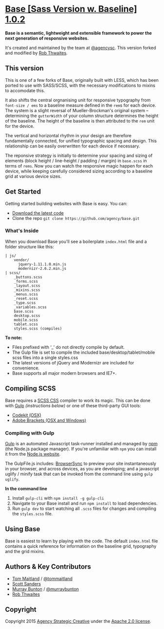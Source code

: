 [Base [Sass Version w. Baseline] 1.0.2](http://base.gs/)
======

**Base is a semantic, lightweight and extensible framework to power the next generation of responsive websites.**

It's created and maintained by the team at [@agencysc](https://twitter.com/agencysc). This version forked and modified by [Rob Thwaites](http://robthwaites.com).

## This version

This is one of a few forks of Base, originally built with LESS, which has been ported to use with SASS/SCSS, with the necessary modifications to mixins to accomodate this.

It also shifts the central orgnanising unit for responsive typography from `font-size / ems` to a baseline measure defined in the `rem`s for each device. The system is a slight reversal of Mueller-Brockman's original system – determining the `gutterWidth` of your column structure determines the height of the baseline. The height of the baseline is then attributed to the `rem` unit for the device.

The vertical and horizontal rhythm in your design are therefore fundamentally connected, for unified typographic spacing and design. This relationship can be easily overwritten for each device if necessary.

The reponsive strategy is initially to determine your spacing and sizing of elements (block height / line-height / padding / margin) in `base.scss` in terms of `rems`. Now you can watch the responsive magic happen for each device, while keeping carefully considered sizing according to a baseline grid at various device sizes.

## Get Started

Getting started building websites with Base is easy. You can:

* [Download the latest code](https://github.com/agency/Base/archive/master.zip)
* Clone the repo `git clone https://github.com/agency/base.git`

### What's Inside

When you download Base you'll see a boilerplate `index.html` file and a folder structure like this:

```
| js/
    vendor/
      jquery-1.11.1.0.min.js
      modernizr-2.6.2.min.js
| scss/
    _buttons.scss
    _forms.scss
    _layout.scss
    _mixins.scss
    _menus.scss
    _reset.scss
    _type.scss
    _variables.scss
    base.scss
    desktop.scss
    mobile.scss
    tablet.scss
    styles.scss (compiles)
```

**To note:**
* Files prefixed with ‘_’ do not directly compile by default.
* The Gulp file is set to compile the included base/desktop/tablet/mobile scss files into a single styles.css
* The latest versions of jQuery and Modernizr are included for convenience.
* Base supports all major modern browsers and IE7+.

## Compiling SCSS

Base requires a [SCSS CSS](http://sass-lang.com/) compiler to work its magic. This can be done with [Gulp](http://gulpjs.com/) *(instructions below)* or one of these third-party GUI tools:

* [Codekit (OSX)](http://incident57.com/codekit/)
* [Adobe Brackets (OSX and Windows)](http://brackets.io/)

### Compiling with Gulp

[Gulp](http://gulpjs.com/) is an automated Javascript task-runner installed and managed by [npm](https://npmjs.org/) (the Node.js package manager). If you're unfamiliar with `npm` you can install it from the [Node.js website](http://nodejs.org/download/).

The GulpFile.js includes: [BrowserSync](http://www.browsersync.io/docs/gulp/) to preview your site instantaneously in your browser, and across devices, as you are developing; and a javascript uglify / minify task that can be invoked from the command line using `gulp uglify`.

**In the command line**

1. Install `gulp-cli` with `npm install -g gulp-cli`
2. Navigate to your Base install and run `npm install` to load dependencies.
3. Run `gulp dev` to start watching all `.scss` files for changes and compiling the `styles.scss` file.

## Using Base

Base is easiest to learn by playing with the code. The default `index.html` file contains a quick reference for information on the baseline grid, typography and the grid mixins.

## Authors & Key Contributors

* [Tom Maitland](http://tommaitland.net) / [@tommaitland](https://twitter.com/tommaitland)
* [Scott Sanders](https://twitter.com/scottsanders)
* [Murray Bunton](http://murraybunton.com/) / [@murraybunton](https://twitter.com/murraybunton)
* [Rob Thwaites](http://robthwaites.com/)

## Copyright

Copyright 2015 [Agency Strategic Creative](http://agency.sc/) under the [Apache 2.0 license](https://github.com/agency/base/blob/master/LICENSE).
